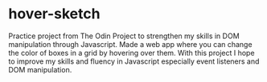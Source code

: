 # hover-sketch
Practice project from The Odin Project to strengthen my skills in DOM manipulation through Javascript.
Made a web app where you can change the color of boxes in a grid by hovering over them. With this project I hope to improve my skills and fluency in Javascript especially event listeners and DOM manipulation.
